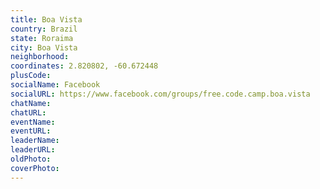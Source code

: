 ```yaml
---
title: Boa Vista
country: Brazil
state: Roraima
city: Boa Vista
neighborhood: 
coordinates: 2.820802, -60.672448
plusCode:
socialName: Facebook
socialURL: https://www.facebook.com/groups/free.code.camp.boa.vista
chatName:
chatURL:
eventName:
eventURL:
leaderName:
leaderURL:
oldPhoto: 
coverPhoto:
---
```

